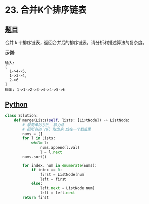 # 23. 合并K个排序链表

## [题目](https://leetcode-cn.com/problems/merge-k-sorted-lists/)

合并 k 个排序链表，返回合并后的排序链表。请分析和描述算法的复杂度。

**示例**:

```
输入:
[
  1->4->5,
  1->3->4,
  2->6
]
输出: 1->1->2->3->4->4->5->6
```



## [Python](./23.%20合并K个排序链表.py)

``` python
class Solution:
    def mergeKLists(self, lists: [ListNode]) -> ListNode:
        # 最简单的方法  暴力法
        # 把所有的 val 取出来 放在一个数组里
        nums = []
        for l in lists:
            while l:
                nums.append(l.val)
                l = l.next
        nums.sort()

        for index, num in enumerate(nums):
            if index == 0:
                first = ListNode(num)
                left = first
            else:
                left.next = ListNode(num)
                left = left.next
        return first

```

